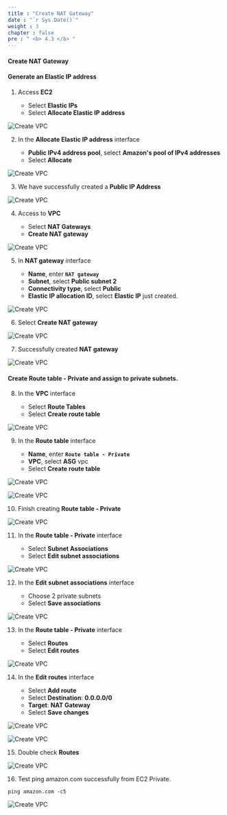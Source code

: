 ```yaml
---
title : "Create NAT Gateway"
date : "`r Sys.Date()`"
weight : 3
chapter : false
pre : " <b> 4.3 </b> "
---
```


#### Create NAT Gateway

#### Generate an Elastic IP address

1. Access **EC2**

   - Select **Elastic IPs**
   - Select **Allocate Elastic IP address**


![Create VPC](/images/8/0001.png?featherlight=false&width=90pc)


2. In the **Allocate Elastic IP address** interface

   - **Public IPv4 address pool**, select **Amazon's pool of IPv4 addresses**
   - Select **Allocate**

![Create VPC](/images/8/0002.png?featherlight=false&width=90pc)

3. We have successfully created a **Public IP Address**

![Create VPC](/images/8/0003.png?featherlight=false&width=90pc)

4. Access to **VPC**

   - Select **NAT Gateways**
   - **Create NAT gateway**

![Create VPC](/images/8/0004.png?featherlight=false&width=90pc)

5. In **NAT gateway** interface

   - **Name**, enter **```NAT gateway```**
   - **Subnet**, select **Public subnet 2**
   - **Connectivity type**, select **Public**
   - **Elastic IP allocation ID**, select **Elastic IP** just created.

![Create VPC](/images/8/0005.png?featherlight=false&width=90pc)

6. Select **Create NAT gateway**

![Create VPC](/images/8/0006.png?featherlight=false&width=90pc)

7. Successfully created **NAT gateway**


![Create VPC](/images/8/0007.png?featherlight=false&width=90pc)

#### Create Route table - Private and assign to private subnets.

8. In the **VPC** interface

   - Select **Route Tables**
   - Select **Create route table**

![Create VPC](/images/8/0008.png?featherlight=false&width=90pc)

9. In the **Route table** interface

   - **Name**, enter **```Route table - Private```**
   - **VPC**, select **ASG** vpc
   - Select **Create route table**

![Create VPC](/images/8/0009.png?featherlight=false&width=90pc)

![Create VPC](/images/8/00010.png?featherlight=false&width=90pc)

10. Finish creating **Route table - Private**



![Create VPC](/images/8/00011.png?featherlight=false&width=90pc)

11. In the **Route table - Private** interface

    - Select **Subnet Associations**
    - Select **Edit subnet associations**

![Create VPC](/images/8/00012.png?featherlight=false&width=90pc)

12. In the **Edit subnet associations** interface

     - Choose 2 private subnets
     - Select **Save associations**

![Create VPC](/images/8/00013.png?featherlight=false&width=90pc)

13. In the **Route table - Private** interface


     - Select **Routes**
     - Select **Edit routes**

![Create VPC](/images/8/00014.png?featherlight=false&width=90pc)

14. In the **Edit routes** interface


     - Select **Add route**
     - Select **Destination**: **0.0.0.0/0**
     - **Target**: **NAT Gateway**
     - Select **Save changes**

![Create VPC](/images/8/00015.png?featherlight=false&width=90pc)

![Create VPC](/images/8/00016.png?featherlight=false&width=90pc)

15. Double check **Routes**

![Create VPC](/images/8/00017.png?featherlight=false&width=90pc)

16. Test ping amazon.com successfully from EC2 Private.

```
ping amazon.com -c5
```

![Create VPC](/images/8/00018.png?featherlight=false&width=90pc)